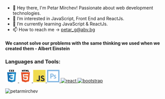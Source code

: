 - 👋 Hey there, I'm Petar Mirchev! Passionate about web development technologies.
- 👀 I’m interested in JavaScript, Front End and ReactJs.
- 🌱 I’m currently learning JavaScript & ReactJs.
- 📫 How to reach me -> petar_g@abv.bg
<!-- - 💞️ I’m looking to collaborate on ... -->

<!---
PetarMirchev/PetarMirchev is a ✨ special ✨ repository because its `README.md` (this file) appears on your GitHub profile.
You can click the Preview link to take a look at your changes.
--->
<h4 align="left" >We cannot solve our problems with the same thinking we used when we created them - Albert Einstein</h4>

<h3 align="left">Languages and Tools:</h3>
<p align="left"><a href="https://www.w3schools.com/css/" target="_blank" rel="noreferrer"> <img src="https://raw.githubusercontent.com/devicons/devicon/master/icons/css3/css3-original-wordmark.svg" alt="css3" width="40" height="40"/> </a> <a href="https://www.w3.org/html/" target="_blank" rel="noreferrer"> <img src="https://raw.githubusercontent.com/devicons/devicon/master/icons/html5/html5-original-wordmark.svg" alt="html5" width="40" height="40"/> </a> <a href="https://developer.mozilla.org/en-US/docs/Web/JavaScript" target="_blank" rel="noreferrer"> <img src="https://raw.githubusercontent.com/devicons/devicon/master/icons/javascript/javascript-original.svg" alt="javascript" width="40" height="40"/> </a> <a href="https://www.photoshop.com/en" target="_blank" rel="noreferrer"> <img src="https://raw.githubusercontent.com/devicons/devicon/master/icons/photoshop/photoshop-line.svg" alt="photoshop" width="40" height="40"/> </a> <a href="https://reactjs.org/" target="_blank" rel="noreferrer"> <a href="https://reactjs.org/" target="_blank" rel="noreferrer"> <img src="https://www.svgrepo.com/show/303500/react-1-logo.svg" alt="react" width="40" height="40"/> </a> <a href="https://getbootstrap.com/" target="_blank" rel="noreferrer"> <img src="https://cdn.freebiesupply.com/logos/large/2x/bootstrap-4-logo-png-transparent.png" alt="bootstrap" width="40" height="40"/> </a>   
  
  
  <!-- <a href="https://www.mysql.com/" target="_blank" rel="noreferrer"> <img src="https://raw.githubusercontent.com/devicons/devicon/master/icons/mysql/mysql-original-wordmark.svg" alt="mysql" width="40" height="40"/> </a>  -->
  
 <!-- <a href="https://firebase.google.com/" target="_blank" rel="noreferrer"> <img src="https://www.vectorlogo.zone/logos/firebase/firebase-icon.svg" alt="firebase" width="40" height="40"/> </a>  -->
  
  <!-- <a href="https://www.java.com" target="_blank" rel="noreferrer"> <img src="https://raw.githubusercontent.com/devicons/devicon/master/icons/java/java-original.svg" alt="java" width="40" height="40"/> </a> -->
<p/>

  
  <p><img align="center" src="https://github-readme-stats.vercel.app/api/top-langs?username=petarmirchev&show_icons=true&locale=en&layout=compact" alt="petarmirchev" /></p>

